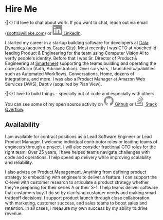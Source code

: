 # Hire Me

{|<} I'd love to chat about work. If you want to chat, reach out via email (scott@willeke.com) or [![LinkedIn Logo](/_images/linkedin-gray.svg) LinkedIn](https://www.linkedin.com/in/scottwilleke/).

I started my career in a startup building software for developers at [Data Dynamics](https://en.wikipedia.org/wiki/Data_Dynamics) (acquired by [Grape City](https://www.grapecity.com/)). Most recently I was CTO at Vouched.id leading Product & Engineering for the team using Computer Vision AI to verify people's identity. Before that I was Sr. Director of Product & Engineering at [Smartsheet](https://www.smartsheet.com/) supporting the teams building and operating the core platform (Auth, Administration). Over six years, I launched capabilities such as Automated Workflows, Conversations, Home, dozens of integrations, and more. I was also a Product Manager at Amazon Web Services (AWS), Daptiv (acquired by Plan View).

{|<} I love to build things - specially out of code and especially with others. You can see some of my open source activity on [![Github](/_images/github-gray.svg) Github](github.com/activescott) or [![Stack Overflow](/_images/stack-overflow-gray.svg) Stack Overflow](https://stackoverflow.com/users/51061/scott-willeke).

## Availability

I am available for contract positions as a Lead Software Engineer or Lead Product Manager. I welcome individual contributor roles or leading teams of engineers through a project. I will also consider fractional CTO roles for the right team. Over 25 years, I have helped teams navigate challenges with code and operations. I help speed up delivery while improving scalability and reliability.

I also advise on Product Management. Anything from defining product strategy to embedding with engineers to deliver a feature. I can support the C-level with customer research to articulate a product strategy whether they're preparing for their series A or their S-1. I help teams deliver software that customers buy. I do so by clarifying customer needs and making smart tradeoff decisions. I support product launch through close collaboration with marketing, customer success, and sales teams to boost sales and retention. In all cases, I measure my own success by my ability to drive revenue.
